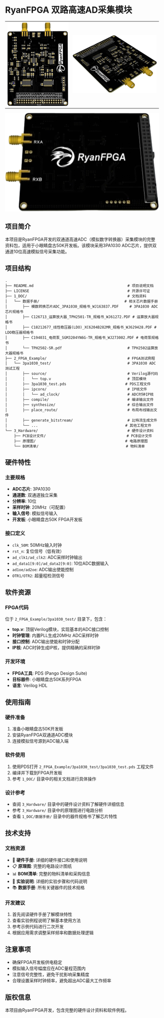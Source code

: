 # RyanFPGA 双路高速AD采集模块

|                       |                       |
| --------------------- | --------------------- |
| ![](.\img\产品-1.png) | ![](.\img\产品-2.png) |

<img src=".\img\产品-3.png" style="zoom:50%;" />

## 项目简介

本项目是RyanFPGA开发的双通道高速ADC（模拟数字转换器）采集模块的完整资料包，适用于小眼睛盘古50K开发板。该模块采用3PA1030 ADC芯片，提供双通道10位高速模拟信号采集功能。

## 项目结构

```
.
├── README.md                                           # 项目说明文档
├── LICENSE                                             # 开源许可证
├── 1_DOC/                                              # 文档资料
│   └── 数据手册/                                       # 相关芯片数据手册
│       ├── 模数转换芯片ADC_3PA1030_规格书_WJ163837.PDF     # 3PA1030 ADC芯片规格书
│       ├── C126713_运算放大器_TPH2501-TR_规格书_WJ61272.PDF # 运算放大器规格书
│       ├── C18212677_线性稳压器(LDO)_XC6204B282MR_规格书_WJ629428.PDF # LDO稳压器规格书
│       ├── C194031_电荷泵_SGM3204YN6G-TR_规格书_WJ273002.PDF # 电荷泵规格书
│       └── TPH2502-SR.pdf                              # TPH2502运算放大器规格书
├── 2_FPGA_Example/                                     # FPGA测试例程
│   └── 3pa1030_test/                                   # 3PA1030 ADC测试工程
│       ├── source/                                     # Verilog源代码
│       │   └── top.v                                   # 顶层模块
│       ├── 3pa1030_test.pds                           # PDS工程文件
│       ├── ipcore/                                     # IP核文件
│       │   └── ad_clock/                               # ADC时钟IP核
│       ├── compile/                                    # 编译输出文件
│       ├── synthesize/                                 # 综合输出文件
│       ├── place_route/                                # 布局布线输出文件
│       ├── generate_bitstream/                         # 比特流生成文件
│       └── ...                                        # 其他工程文件
└── 3_Hardware/                                         # 硬件设计资料
    ├── PCB设计文件/                                     # PCB设计文件
    ├── 原理图/                                         # 电路原理图
    └── BOM清单/                                        # 物料清单
```

## 硬件特性

### 主要规格
- **ADC芯片**: 3PA1030
- **通道数**: 双通道独立采集
- **分辨率**: 10位
- **采样时钟**: 20MHz（可配置）
- **输入信号**: 模拟信号输入
- **开发板**: 小眼睛盘古50K FPGA开发板

### 接口定义
- `clk_50M`: 50MHz输入时钟
- `rst_n`: 复位信号（低有效）
- `ad_clk1/ad_clk2`: ADC采样时钟输出
- `ad_data1[9:0]/ad_data2[9:0]`: 10位ADC数据输入
- `ad1oe/ad2oe`: ADC输出使能控制
- `OTR1/OTR2`: 超量程检测信号

## 软件资源

### FPGA代码
位于 `2_FPGA_Example/3pa1030_test/` 目录下，包含：
- **top.v**: 顶层Verilog模块，实现基本的ADC接口控制
- **时钟管理**: 内置PLL生成20MHz ADC采样时钟
- **接口控制**: ADC输出使能和时钟分配
- **IP核**: ADC时钟生成IP核，提供精确的采样时钟

### 开发环境
- **FPGA工具**: PDS (Pango Design Suite)
- **目标器件**: 小眼睛盘古50K系列FPGA
- **语言**: Verilog HDL

## 使用指南

### 硬件准备
1. 准备小眼睛盘古50K开发板
2. 安装RyanFPGA双通道ADC模块
3. 连接模拟信号源到ADC输入端

### 软件使用
1. 使用PDS打开 `2_FPGA_Example/3pa1030_test/3pa1030_test.pds` 工程文件
2. 编译并下载到FPGA开发板
3. 参考 `1_DOC/` 目录中的相关文档进行具体操作

### 设计参考
- 查阅 `3_Hardware/` 目录中的硬件设计资料了解硬件详细信息
- 参考 `3_Hardware/` 目录中的原理图进行电路分析
- 查看 `1_DOC/数据手册/` 目录中的器件规格书了解芯片特性

## 技术支持

### 文档资源
- 🔧 **硬件手册**: 详细的硬件接口和使用说明
- 📋 **原理图**: 完整的电路设计图纸
- 📊 **BOM清单**: 完整的物料清单和采购信息
- 📖 **实验说明**: 详细的实验步骤和代码说明
- 📚 **数据手册**: 所有关键器件的技术规格

### 开发建议
1. 首先阅读硬件手册了解模块特性
2. 查看实验例程说明了解基本使用方法
3. 参考示例代码进行二次开发
4. 根据应用需求调整采样频率和数据处理逻辑

## 注意事项

- 确保FPGA开发板供电稳定
- 模拟输入信号幅度应在ADC量程范围内
- 注意信号完整性，避免干扰影响采集精度
- 合理设置采样时钟频率，避免超出ADC最大工作频率

## 版权信息

本项目由RyanFPGA开发，包含完整的硬件设计资料和软件例程。
